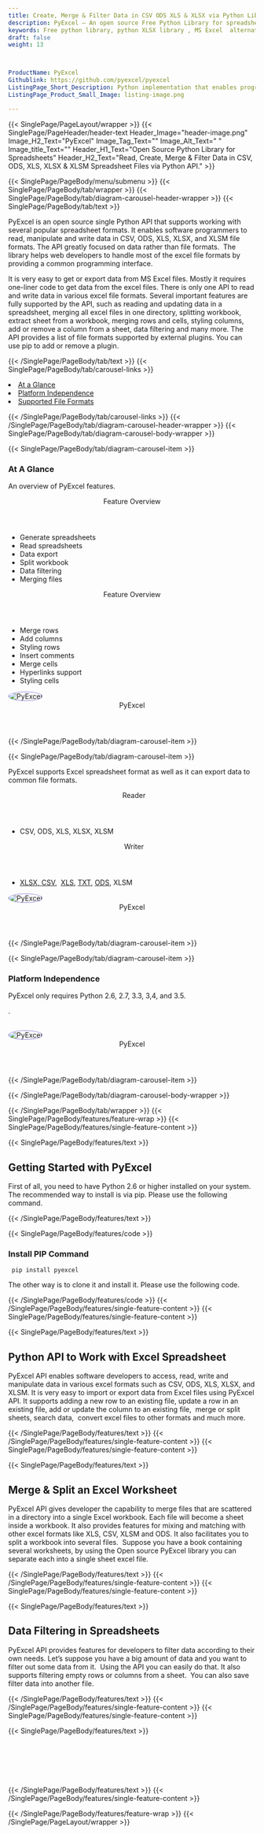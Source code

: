 ```yaml
---
title: Create, Merge & Filter Data in CSV ODS XLS & XLSX via Python Library
description: PyExcel – An open source Free Python Library for spreadsheet processing. Read, Create, Merge & Filter Data in CSV, ODS, XLS, XLSX & XLSM Files via Python API.
keywords: Free python library, python XLSX library , MS Excel  alternative, python XLSX, python ODS, python Excel API, python Excel Library, python Spreadsheets API, Read XLS files, Write data to ODS,  XLSM spreadsheet library, merge spreadsheet files, Python CSV spreadsheet,  generate XLS in Python
draft: false
weight: 13



ProductName: PyExcel  
Githublink: https://github.com/pyexcel/pyexcel
ListingPage_Short_Description: Python implementation that enables programmers to read, write & Manipulate Data in CSV, ODS, XLS, XLSX as well as XLSM Files with ease.
ListingPage_Product_Small_Image: listing-image.png 

---
```


{{< SinglePage/PageLayout/wrapper >}}
{{< SinglePage/PageHeader/header-text
Header_Image="header-image.png"
Image_H2_Text="PyExcel"
Image_Tag_Text=""
Image_Alt_Text=" "
Image_title_Text=""
Header_H1_Text="Open Source Python Library for Spreadsheets"
Header_H2_Text="Read, Create, Merge & Filter Data in CSV, ODS, XLS, XLSX & XLSM Spreadsheet Files via Python API." >}}

{{< SinglePage/PageBody/menu/submenu >}}
{{< SinglePage/PageBody/tab/wrapper >}}
{{< SinglePage/PageBody/tab/diagram-carousel-header-wrapper >}}
{{< SinglePage/PageBody/tab/text >}}



<p>PyExcel is an open source single Python API that supports working with several popular spreadsheet formats. It enables software programmers to read, manipulate and write data in CSV, ODS, XLS, XLSX, and XLSM file formats. The API greatly focused on data rather than file formats.  The library helps web developers to handle most of the excel file formats by providing a common programming interface.</p>
<p>It is very easy to get or export data from MS Excel files. Mostly it requires one-liner code to get data from the excel files. There is only one API to read and write data in various excel file formats. Several important features are fully supported by the API, such as reading and updating data in a spreadsheet, merging all excel files in one directory, splitting workbook, extract sheet from a workbook, merging rows and cells, styling columns, add or remove a column from a sheet, data filtering and many more. The API provides a list of file formats supported by external plugins. You can use pip to add or remove a plugin.</p>

{{< /SinglePage/PageBody/tab/text >}}
{{< SinglePage/PageBody/tab/carousel-links >}}

<li data-target="#diagramcarousel" data-slide-to="0"><a href="#">At a Glance</a></li>
<li data-target="#diagramcarousel" data-slide-to="2"><a href="#">Platform Independence</a></li>
<li data-target="#diagramcarousel" data-slide-to="1"><a class="activetab" href="#">Supported File Formats</a></li>


{{< /SinglePage/PageBody/tab/carousel-links >}}
{{< /SinglePage/PageBody/tab/diagram-carousel-header-wrapper >}}
{{< SinglePage/PageBody/tab/diagram-carousel-body-wrapper >}}

{{< SinglePage/PageBody/tab/diagram-carousel-item >}}
<h3>At A Glance</h3>
<p>An overview of PyExcel features.</p>
<div class="diagram1 d1-poi">
<div class="d1-row">
<div class="d1-col d1-left"><header>Feature Overview</header>
<ul>
<li>Generate spreadsheets</li>
<li>Read spreadsheets</li>
<li>Data export</li>
<li>Split workbook</li>
<li>Data filtering</li>
<li>Merging files</li>
</ul>
</div>
<!--/left-->
<div class="d1-col d1-right"><header>Feature Overview</header>
<ul>
<li>Merge rows</li>
<li>Add columns</li>
<li>Styling rows</li>
<li>Insert comments </li>
<li>Merge cells </li>
<li>Hyperlinks support</li>
<li>Styling cells</li>
</ul>
</div>
<!--/right--></div>
<!--/row-->
<div class="d1-logo"><img style="border: 1px solid #9289d7; border-radius: 50%;" src='listing-image.png' alt="PyExcel"><header>PyExcel</header><footer><small></small></footer></div>
<!--/logo--></div>
<!--/diagram1-->
{{< /SinglePage/PageBody/tab/diagram-carousel-item >}}

{{< SinglePage/PageBody/tab/diagram-carousel-item >}}
<p>PyExcel supports Excel spreadsheet format as well as it can export data to common file formats.</p>
<div class="diagram1 d2  d1-poi">
<div class="d1-row">
<div class="d1-col d1-left"><header><i class="fa fa-arrows-v "> </i> Reader</header>
<ul>
<li>CSV, ODS, XLS, XLSX, XLSM</li>
</ul>
</div>
<!--/left-->
<div class="d1-col d1-right"><header><i class="fa  fa-long-arrow-down"> </i> Writer</header>
<ul>
<li><a href="https://docs.fileformat.com/spreadsheet/xlsx/">XLSX</a><a href="https://docs.fileformat.com/web/html/">, </a><a href="https://docs.fileformat.com/spreadsheet/csv/">CSV</a>,  <a href="https://docs.fileformat.com/spreadsheet/xls/">XLS</a>, <a href="https://docs.fileformat.com/word-processing/txt/">TXT</a>, <a href="https://docs.fileformat.com/spreadsheet/ods/">ODS</a>, XLSM</li>
</ul>
</div>
<!--/right--></div>
<!--/row-->
<div class="d1-logo"><img style="border: 1px solid #9289d7; border-radius: 50%;" src='listing-image.png' alt="PyExcel"><header>PyExcel</header><footer><small></small></footer></div>
<!--/logo--></div>
<!--/diagram2-->
{{< /SinglePage/PageBody/tab/diagram-carousel-item >}}

{{< SinglePage/PageBody/tab/diagram-carousel-item >}}
<h3>Platform Independence</h3>
<p>PyExcel only requires Python 2.6, 2.7, 3.3, 3,4, and 3.5.</p>
<p>.</p>
<div class="diagram1 d1-poi">
<div class="d1-row">
<div class="d1-col d1-left"> </div>
<div class="d1-col d1-right"><!-- <header><i class="fa fa-cubes"> &nbsp;</i></header>
<ul>
<li>Python 2.6 & above</li>
</ul> --></div>
<!--/left--><!--/right--></div>
<!--/row-->
<div class="d1-logo"><img style="border: 1px solid #9289d7; border-radius: 50%;" src='listing-image.png' alt="PyExcel"><header>PyExcel</header><footer><small></small></footer></div>
<!--/logo--></div>
<!--/diagram2 -->
{{< /SinglePage/PageBody/tab/diagram-carousel-item >}}

{{< /SinglePage/PageBody/tab/diagram-carousel-body-wrapper >}}

{{< /SinglePage/PageBody/tab/wrapper >}}
{{< SinglePage/PageBody/features/feature-wrap >}}
{{< SinglePage/PageBody/features/single-feature-content >}}

{{< SinglePage/PageBody/features/text >}}
<h2 class="h2title">Getting Started with PyExcel</h2>
<p>First of all, you need to have Python 2.6 or higher installed on your system. The recommended way to install is via pip. Please use the following command.</p>
{{< /SinglePage/PageBody/features/text >}}

{{< SinglePage/PageBody/features/code >}}
<h3>Install PIP Command</h3>
<pre><code class="html"> pip install pyexcel </code></pre>

<p>The other way is to clone it and install it. Please use the following code.</p>
{{< /SinglePage/PageBody/features/code >}}
{{< /SinglePage/PageBody/features/single-feature-content >}}
{{< SinglePage/PageBody/features/single-feature-content >}}

{{< SinglePage/PageBody/features/text >}}
<h2 class="h2title">Python API to Work with Excel Spreadsheet</h2>
<p>PyExcel API enables software developers to access, read, write and manipulate data in various excel formats such as CSV, ODS, XLS, XLSX, and XLSM. It is very easy to import or export data from Excel files using PyExcel API. It supports adding a new row to an existing file, update a row in an existing file, add or update the column to an existing file,  merge or split sheets, search data,  convert excel files to other formats and much more. </p>

{{< /SinglePage/PageBody/features/text >}}
{{< /SinglePage/PageBody/features/single-feature-content >}}
{{< SinglePage/PageBody/features/single-feature-content >}}

{{< SinglePage/PageBody/features/text >}}
<h2 class="h2title">Merge & Split an Excel Worksheet</h2>
<p>PyExcel API gives developer the capability to merge files that are scattered in a directory into a single Excel workbook. Each file will become a sheet inside a workbook. It also provides features for mixing and matching with other excel formats like XLS, CSV, XLSM and ODS. It also facilitates you to split a workbook into several files.  Suppose you have a book containing several worksheets, by using the Open source PyExcel library you can separate each into a single sheet excel file.</p>

{{< /SinglePage/PageBody/features/text >}}
{{< /SinglePage/PageBody/features/single-feature-content >}}
{{< SinglePage/PageBody/features/single-feature-content >}}

{{< SinglePage/PageBody/features/text >}}
<h2 class="h2title">Data Filtering in Spreadsheets</h2>
<p>PyExcel API provides features for developers to filter data according to their own needs. Let’s suppose you have a big amount of data and you want to filter out some data from it.  Using the API you can easily do that. It also supports filtering empty rows or columns from a sheet.  You can also save filter data into another file.</p>

{{< /SinglePage/PageBody/features/text >}}
{{< /SinglePage/PageBody/features/single-feature-content >}}
{{< SinglePage/PageBody/features/single-feature-content >}}

{{< SinglePage/PageBody/features/text >}}
<h2 class="h2title"> </h2>
 


{{< /SinglePage/PageBody/features/text >}}
{{< /SinglePage/PageBody/features/single-feature-content >}}

{{< /SinglePage/PageBody/features/feature-wrap >}}
{{< /SinglePage/PageLayout/wrapper >}}